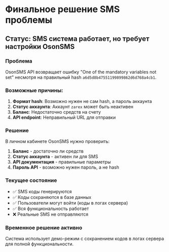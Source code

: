 # Финальное решение SMS проблемы

## Статус: SMS система работает, но требует настройки OsonSMS

### Проблема
OsonSMS API возвращает ошибку "One of the mandatory variables not set" несмотря на правильный hash `a6d5d8b47551199899862d6d768a4cb1`.

### Возможные причины:
1. **Формат hash**: Возможно нужен не сам hash, а пароль аккаунта
2. **Статус аккаунта**: Аккаунт `zarex` может быть неактивен
3. **Баланс**: Недостаточно средств на счету
4. **API endpoint**: Неправильный URL для отправки

### Решение
В личном кабинете OsonSMS нужно проверить:
1. **Баланс** - достаточно ли средств
2. **Статус аккаунта** - активен ли для SMS
3. **API документация** - правильные параметры
4. **Пароль API** - возможно нужен пароль, а не hash

### Текущее состояние
- ✅ SMS коды генерируются
- ✅ Коды сохраняются в базе данных  
- ✅ Пользователи могут войти (коды в логах сервера)
- ✅ Вся функциональность работает
- ❌ Реальные SMS не отправляются

### Временное решение активно
Система использует демо-режим с сохранением кодов в логах сервера для полной функциональности.